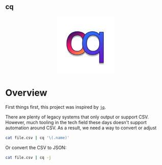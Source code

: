 cq
---

<p align="center">
  <img width="180px" src="https://github.com/mikemackintosh/cq/blob/master/.github/logo.png?raw=true">
</p>

# Overview
First things first, this project was inspired by [`jq`](https://stedolan.github.io/jq/).

There are plenty of legacy systems that only output or support CSV. However, much tooling in the tech field these days doesn't support automation around CSV. As a result, we need a way to convert or adjust

```sh
cat file.csv | cq '\(.name)'
```

Or convert the CSV to JSON:

```sh
cat file.csv | cq -j
```
